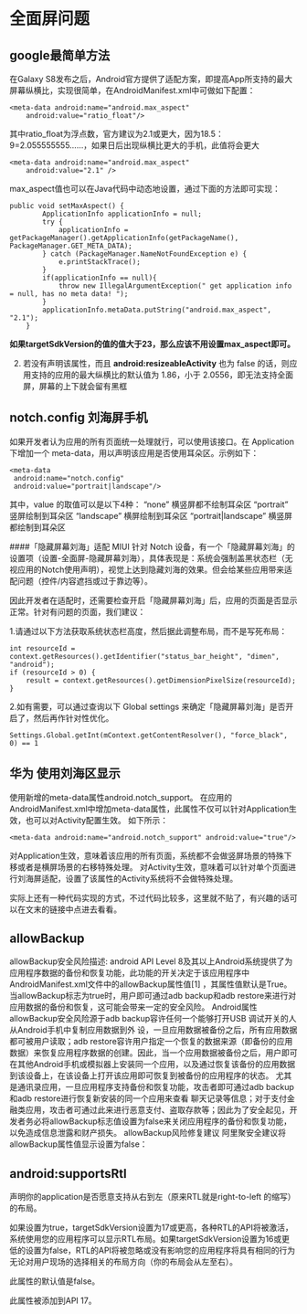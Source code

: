 # 全面屏问题


## google最简单方法
在Galaxy S8发布之后，Android官方提供了适配方案，即提高App所支持的最大屏幕纵横比，实现很简单，在AndroidManifest.xml中可做如下配置：
```
<meta-data android:name="android.max_aspect"
    android:value="ratio_float"/>
```
其中ratio_float为浮点数，官方建议为2.1或更大，因为18.5：9=2.055555555……，如果日后出现纵横比更大的手机，此值将会更大
```
<meta-data android:name="android.max_aspect"
    android:value="2.1" />
```
max_aspect值也可以在Java代码中动态地设置，通过下面的方法即可实现：
```
public void setMaxAspect() {
        ApplicationInfo applicationInfo = null;
        try {
            applicationInfo = getPackageManager().getApplicationInfo(getPackageName(), PackageManager.GET_META_DATA);
        } catch (PackageManager.NameNotFoundException e) {
            e.printStackTrace();
        }
        if(applicationInfo == null){
            throw new IllegalArgumentException(" get application info = null, has no meta data! ");
        }
        applicationInfo.metaData.putString("android.max_aspect", "2.1");
    }
```
**如果targetSdkVersion的值的值大于23，那么应该不用设置max_aspect即可。**

2. 若没有声明该属性，而且
**android:resizeableActivity**
也为 false 的话，则应用支持的应用的最大纵横比的默认值为 1.86，小于 2.0556，即无法支持全面屏，屏幕的上下就会留有黑框


## notch.config  刘海屏手机

如果开发者认为应用的所有页面统一处理就行，可以使用该接口。在 Application 下增加一个 meta-data，用以声明该应用是否使用耳朵区。示例如下：
```
<meta-data
 android:name="notch.config"
 android:value="portrait|landscape"/>
```
其中，value 的取值可以是以下4种：
“none” 横竖屏都不绘制耳朵区
“portrait” 竖屏绘制到耳朵区
“landscape” 横屏绘制到耳朵区
“portrait|landscape” 横竖屏都绘制到耳朵区

####「隐藏屏幕刘海」适配
MIUI 针对 Notch 设备，有一个「隐藏屏幕刘海」的设置项（设置-全面屏-隐藏屏幕刘海），具体表现是：系统会强制盖黑状态栏（无视应用的Notch使用声明），视觉上达到隐藏刘海的效果。但会给某些应用带来适配问题（控件/内容遮挡或过于靠边等）。

因此开发者在适配时，还需要检查开启「隐藏屏幕刘海」后，应用的页面是否显示正常。针对有问题的页面，我们建议：

1.请通过以下方法获取系统状态栏高度，然后据此调整布局，而不是写死布局：
```
int resourceId = context.getResources().getIdentifier("status_bar_height", "dimen", "android");
if (resourceId > 0) {
    result = context.getResources().getDimensionPixelSize(resourceId);
}
```
2.如有需要，可以通过查询以下 Global settings 来确定「隐藏屏幕刘海」是否开启了，然后再作针对性优化。
```
Settings.Global.getInt(mContext.getContentResolver(), "force_black", 0) == 1
```


## 华为 使用刘海区显示
使用新增的meta-data属性android.notch_support。
在应用的AndroidManifest.xml中增加meta-data属性，此属性不仅可以针对Application生效，也可以对Activity配置生效。
如下所示：
```
<meta-data android:name="android.notch_support" android:value="true"/>
```
对Application生效，意味着该应用的所有页面，系统都不会做竖屏场景的特殊下移或者是横屏场景的右移特殊处理。
对Activity生效，意味着可以针对单个页面进行刘海屏适配，设置了该属性的Activity系统将不会做特殊处理。

实际上还有一种代码实现的方式，不过代码比较多，这里就不贴了，有兴趣的话可以在文末的链接中点进去看看。



## allowBackup
allowBackup安全风险描述:
android API Level 8及其以上Android系统提供了为应用程序数据的备份和恢复功能，此功能的开关决定于该应用程序中AndroidManifest.xml文件中的allowBackup属性值[1] ，其属性值默认是True。当allowBackup标志为true时，用户即可通过adb backup和adb restore来进行对应用数据的备份和恢复，这可能会带来一定的安全风险。
Android属性allowBackup安全风险源于adb backup容许任何一个能够打开USB 调试开关的人从Android手机中复制应用数据到外 设，一旦应用数据被备份之后，所有应用数据都可被用户读取；adb restore容许用户指定一个恢复的数据来源（即备份的应用数据）来恢复应用程序数据的创建。因此，当一个应用数据被备份之后，用户即可在其他Android手机或模拟器上安装同一个应用，以及通过恢复该备份的应用数据到该设备上，在该设备上打开该应用即可恢复到被备份的应用程序的状态。
尤其是通讯录应用，一旦应用程序支持备份和恢复功能，攻击者即可通过adb backup和adb restore进行恢复新安装的同一个应用来查看 聊天记录等信息；对于支付金融类应用，攻击者可通过此来进行恶意支付、盗取存款等；因此为了安全起见，开发者务必将allowBackup标志值设置为false来关闭应用程序的备份和恢复功能，以免造成信息泄露和财产损失。
allowBackup风险修复建议
阿里聚安全建议将allowBackup属性值显示设置为false：

## android:supportsRtl
声明你的application是否愿意支持从右到左（原来RTL就是right-to-left 的缩写）的布局。

如果设置为true，targetSdkVersion设置为17或更高，各种RTL的API将被激活，系统使用您的应用程序可以显示RTL布局。如果targetSdkVersion设置为16或更低的设置为false，RTL的API将被忽略或没有影响您的应用程序将具有相同的行为无论对用户现场的选择相关的布局方向（你的布局会从左至右）。

此属性的默认值是false。

此属性被添加到API 17。
